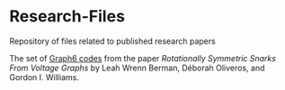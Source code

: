 # Research-Files
Repository of files related to published research papers

The set of [Graph6 codes](https://github.com/SupposeNot/Research-Files/blob/7a35801fd8d006dcc35bf639bd1aa265347c89fe/README.md) from the paper *Rotationally Symmetric Snarks From Voltage Graphs* by Leah Wrenn Berman, Déborah Oliveros, and Gordon I. Williams.
